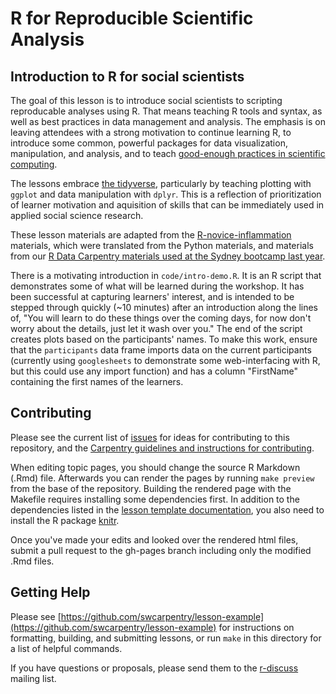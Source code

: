 R for Reproducible Scientific Analysis 
======================================

## Introduction to R for social scientists

The goal of this lesson is to introduce social scientists to scripting reproducable analyses using R. That means teaching R tools and syntax, as well as best practices in data management and analysis. The emphasis is on leaving attendees with a strong motivation to continue learning R, to introduce some common, powerful packages for data visualization, manipulation, and analysis, and to teach [good-enough practices in scientific computing](https://arxiv.org/abs/1609.00037). 

The lessons embrace [the tidyverse](https://blog.rstudio.org/2016/09/15/tidyverse-1-0-0/), particularly by teaching plotting with `ggplot` and data manipulation with `dplyr`. This is a reflection of prioritization of learner motivation and aquisition of skills that can be immediately used in applied social science research.

These lesson materials are adapted from the [R-novice-inflammation](http://swcarpentry.github.io/r-novice-inflammation) materials, which were translated from the Python materials, and materials from our [R Data Carpentry materials used at the Sydney bootcamp last year](https://dbarneche.github.io/2014-10-31-USyd/). 

There is a motivating introduction in `code/intro-demo.R`. It is an R script that demonstrates some of what will be learned during the workshop. It has been successful at capturing learners' interest, and is intended to be stepped through quickly (~10 minutes) after an introduction along the lines of, "You will learn to do these things over the coming days, for now don't worry about the details, just let it wash over you." The end of the script creates plots based on the participants' names. To make this work, ensure that the `participants` data frame imports data on the current participants (currently using `googlesheets` to demonstrate some web-interfacing with R, but this could use any import function) and has a column "FirstName" containing the first names of the learners.

## Contributing

Please see the current list of [issues][] for ideas for contributing to this repository, and the [Carpentry guidelines and instructions for contributing][contrib].

When editing topic pages, you should change the source R Markdown (.Rmd) file. Afterwards you can render the pages by running `make preview` from the base of the repository. Building the rendered page with the Makefile requires installing some dependencies first. In addition to the dependencies listed in the [lesson template documentation][dependencies], you also need to install the R package [knitr][].

Once you've made your edits and looked over the rendered html files, submit a pull request to the gh-pages branch including only the modified .Rmd files. 

## Getting Help

Please see [https://github.com/swcarpentry/lesson-example](https://github.com/swcarpentry/lesson-example) for instructions on formatting, building, and submitting lessons, or run `make` in this directory for a list of helpful commands.

If you have questions or proposals, please send them to the [r-discuss][] mailing list.

[contrib]: https://github.com/swcarpentry/r-novice-gapminder/blob/gh-pages/CONTRIBUTING.md
[dependencies]: https://github.com/swcarpentry/lesson-template#dependencies 
[design]: https://github.com/swcarpentry/lesson-template/blob/gh-pages/DESIGN.md
[issues]: https://github.com/data-lessons/gapminder-R/issues
[knitr]: http://cran.r-project.org/web/packages/knitr/index.html 
[r-discuss]: http://lists.software-carpentry.org/mailman/listinfo/r-discuss_lists.software-carpentry.org